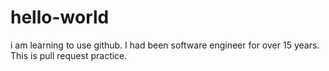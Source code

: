 # hello-world
i am learning to use github.
I had been software engineer for over 15 years.
This is pull request practice.
